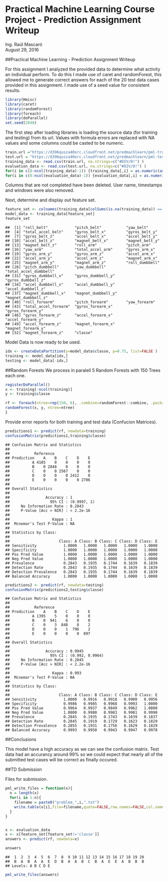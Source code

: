 # Practical Machine Learning Course Project - Prediction Assignment Writeup
Ing. Raúl Mascaró  
August 29, 2016  

##Practical Machine Learning - Prediction Assignment Writeup

For this assignment I analyzed the provided data to determine what activity an individual perform.
To do this I made use of caret and randomForest, this allowed me to generate correct answers for
each of the 20 test data cases provided in this assignment.  I made use of a seed value for 
consistent results.



```r
library(Hmisc)
library(caret)
library(randomForest)
library(foreach)
library(doParallel)
set.seed(2048)
```

The first step after loading libraries is loading the source data (for training and testing) from its url.
Values with formula errors are replaced with NA values and some columns could be casted to be numeric.


```r
train.url ="https://d396qusza40orc.cloudfront.net/predmachlearn/pml-training.csv"
test.url = "https://d396qusza40orc.cloudfront.net/predmachlearn/pml-testing.csv"
training_data <- read.csv(train.url, na.strings=c("#DIV/0!") )
evaluation_data <- read.csv(test.url, na.strings=c("#DIV/0!") )
for(i in c(8:ncol(training_data)-1)) {training_data[,i] = as.numeric(as.character(training_data[,i]))}
for(i in c(8:ncol(evaluation_data)-1)) {evaluation_data[,i] = as.numeric(as.character(evaluation_data[,i]))}
```

Columns that are not completed have been deleted. User name, timestamps and windows were also removed.  

Next, determine and display out feature set.


```r
feature_set <- colnames(training_data[colSums(is.na(training_data)) == 0])[-(1:7)]
model_data <- training_data[feature_set]
feature_set
```

```
##  [1] "roll_belt"            "pitch_belt"           "yaw_belt"            
##  [4] "total_accel_belt"     "gyros_belt_x"         "gyros_belt_y"        
##  [7] "gyros_belt_z"         "accel_belt_x"         "accel_belt_y"        
## [10] "accel_belt_z"         "magnet_belt_x"        "magnet_belt_y"       
## [13] "magnet_belt_z"        "roll_arm"             "pitch_arm"           
## [16] "yaw_arm"              "total_accel_arm"      "gyros_arm_x"         
## [19] "gyros_arm_y"          "gyros_arm_z"          "accel_arm_x"         
## [22] "accel_arm_y"          "accel_arm_z"          "magnet_arm_x"        
## [25] "magnet_arm_y"         "magnet_arm_z"         "roll_dumbbell"       
## [28] "pitch_dumbbell"       "yaw_dumbbell"         "total_accel_dumbbell"
## [31] "gyros_dumbbell_x"     "gyros_dumbbell_y"     "gyros_dumbbell_z"    
## [34] "accel_dumbbell_x"     "accel_dumbbell_y"     "accel_dumbbell_z"    
## [37] "magnet_dumbbell_x"    "magnet_dumbbell_y"    "magnet_dumbbell_z"   
## [40] "roll_forearm"         "pitch_forearm"        "yaw_forearm"         
## [43] "total_accel_forearm"  "gyros_forearm_x"      "gyros_forearm_y"     
## [46] "gyros_forearm_z"      "accel_forearm_x"      "accel_forearm_y"     
## [49] "accel_forearm_z"      "magnet_forearm_x"     "magnet_forearm_y"    
## [52] "magnet_forearm_z"     "classe"
```

Model Data is now ready to be used.


```r
idx <- createDataPartition(y=model_data$classe, p=0.75, list=FALSE )
training <- model_data[idx,]
testing <- model_data[-idx,]
```
##Random Forests
We process in paralell 5 Random Forests with 150 Trees each one. 


```r
registerDoParallel()
x <- training[-ncol(training)]
y <- training$classe

rf <- foreach(ntree=rep(150, 6), .combine=randomForest::combine, .packages='randomForest') %dopar% {
randomForest(x, y, ntree=ntree)
}
```

Provide error reports for both training and test data (Confucion Matrices).

```r
predictions1 <- predict(rf, newdata=training)
confusionMatrix(predictions1,training$classe)
```

```
## Confusion Matrix and Statistics
## 
##           Reference
## Prediction    A    B    C    D    E
##          A 4185    0    0    0    0
##          B    0 2848    0    0    0
##          C    0    0 2567    0    0
##          D    0    0    0 2412    0
##          E    0    0    0    0 2706
## 
## Overall Statistics
##                                      
##                Accuracy : 1          
##                  95% CI : (0.9997, 1)
##     No Information Rate : 0.2843     
##     P-Value [Acc > NIR] : < 2.2e-16  
##                                      
##                   Kappa : 1          
##  Mcnemar's Test P-Value : NA         
## 
## Statistics by Class:
## 
##                      Class: A Class: B Class: C Class: D Class: E
## Sensitivity            1.0000   1.0000   1.0000   1.0000   1.0000
## Specificity            1.0000   1.0000   1.0000   1.0000   1.0000
## Pos Pred Value         1.0000   1.0000   1.0000   1.0000   1.0000
## Neg Pred Value         1.0000   1.0000   1.0000   1.0000   1.0000
## Prevalence             0.2843   0.1935   0.1744   0.1639   0.1839
## Detection Rate         0.2843   0.1935   0.1744   0.1639   0.1839
## Detection Prevalence   0.2843   0.1935   0.1744   0.1639   0.1839
## Balanced Accuracy      1.0000   1.0000   1.0000   1.0000   1.0000
```

```r
predictions2 <- predict(rf, newdata=testing)
confusionMatrix(predictions2,testing$classe)
```

```
## Confusion Matrix and Statistics
## 
##           Reference
## Prediction    A    B    C    D    E
##          A 1395    5    0    0    0
##          B    0  941    6    0    0
##          C    0    3  848    8    2
##          D    0    0    1  796    2
##          E    0    0    0    0  897
## 
## Overall Statistics
##                                          
##                Accuracy : 0.9945         
##                  95% CI : (0.992, 0.9964)
##     No Information Rate : 0.2845         
##     P-Value [Acc > NIR] : < 2.2e-16      
##                                          
##                   Kappa : 0.993          
##  Mcnemar's Test P-Value : NA             
## 
## Statistics by Class:
## 
##                      Class: A Class: B Class: C Class: D Class: E
## Sensitivity            1.0000   0.9916   0.9918   0.9900   0.9956
## Specificity            0.9986   0.9985   0.9968   0.9993   1.0000
## Pos Pred Value         0.9964   0.9937   0.9849   0.9962   1.0000
## Neg Pred Value         1.0000   0.9980   0.9983   0.9981   0.9990
## Prevalence             0.2845   0.1935   0.1743   0.1639   0.1837
## Detection Rate         0.2845   0.1919   0.1729   0.1623   0.1829
## Detection Prevalence   0.2855   0.1931   0.1756   0.1629   0.1829
## Balanced Accuracy      0.9993   0.9950   0.9943   0.9947   0.9978
```

##Conclusions

This model have a high accuracy as we can see the confusion matrix.
Test data had an accurancy around 99% so we could expect that nearly all of the submitted test cases will be correct as finally occured.  

##TD Submission

Files for submission.


```r
pml_write_files = function(x){
  n = length(x)
  for(i in 1:n){
    filename = paste0("problem_",i,".txt")
    write.table(x[i],file=filename,quote=FALSE,row.names=FALSE,col.names=FALSE)
  }
}


x <- evaluation_data
x <- x[feature_set[feature_set!='classe']]
answers <- predict(rf, newdata=x)

answers
```

```
##  1  2  3  4  5  6  7  8  9 10 11 12 13 14 15 16 17 18 19 20 
##  B  A  B  A  A  E  D  B  A  A  B  C  B  A  E  E  A  B  B  B 
## Levels: A B C D E
```

```r
pml_write_files(answers)
```
